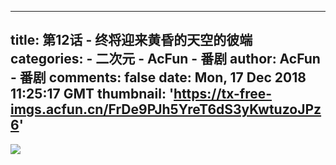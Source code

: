 
---
title: 第12话 - 终将迎来黄昏的天空的彼端
categories: 
    - 二次元
    - AcFun - 番剧
author: AcFun - 番剧
comments: false
date: Mon, 17 Dec 2018 11:25:17 GMT
thumbnail: 'https://tx-free-imgs.acfun.cn/FrDe9PJh5YreT6dS3yKwtuzoJPz6'
---

<div>   
<img src="https://tx-free-imgs.acfun.cn/FrDe9PJh5YreT6dS3yKwtuzoJPz6" referrerpolicy="no-referrer">  
</div>
            